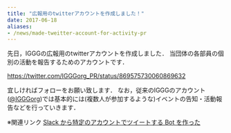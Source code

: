 ```yaml
---
title: "広報用のtwitterアカウントを作成しました！"
date: 2017-06-18
aliases:
- /news/made-tweitter-account-for-activity-pr
---
```


先日，IGGGの広報用のtwitterアカウントを作成しました．
当団体の各部員の個別の活動を報告するためのアカウントです．

https://twitter.com/IGGGorg_PR/status/869575730060869632

宜しければフォローをお願い致します．
なお，従来のIGGGのアカウント([@IGGGorg](https://twitter.com/IGGGorg))では基本的には(複数人が参加するような)イベントの告知・活動報告などを行っていきます．

※関連リンク
[Slack から特定のアカウントでツイートする Bot を作った](https://iggg.github.io/2017/06/01/make-tweet-slack-bot/)
